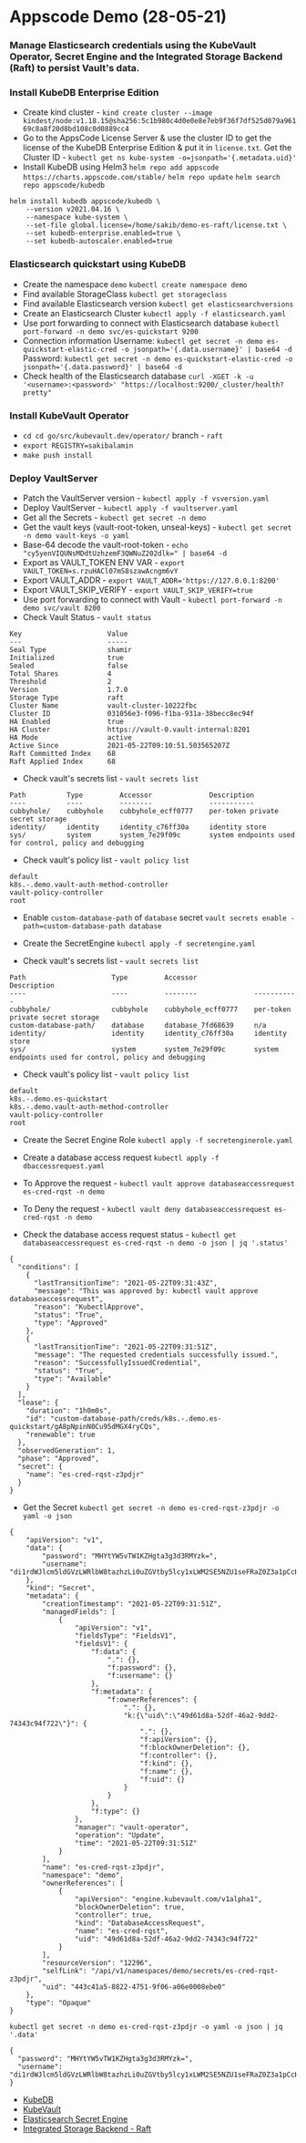 # Appscode Demo (28-05-21)
### Manage Elasticsearch credentials using the KubeVault Operator, Secret Engine and the Integrated Storage Backend (Raft) to persist Vault's data.

### Install KubeDB Enterprise Edition
* Create kind cluster - `kind create cluster --image kindest/node:v1.18.15@sha256:5c1b980c4d0e0e8e7eb9f36f7df525d079a96169c8a8f20d8bd108c0d0889cc4`
* Go to the AppsCode License Server & use the cluster ID to get the license of the KubeDB Enterprise Edition & put it in `license.txt`. Get the Cluster ID - `kubectl get ns kube-system -o=jsonpath='{.metadata.uid}'`
* Install KubeDB using Helm3 
`helm repo add appscode https://charts.appscode.com/stable/` 
`helm repo update`
`helm search repo appscode/kubedb`

```
helm install kubedb appscode/kubedb \
    --version v2021.04.16 \
    --namespace kube-system \
    --set-file global.license=/home/sakib/demo-es-raft/license.txt \
    --set kubedb-enterprise.enabled=true \
    --set kubedb-autoscaler.enabled=true
```

### Elasticsearch quickstart using KubeDB
* Create the namespace `demo`
`kubectl create namespace demo`
* Find available StorageClass
`kubectl get storageclass`
* Find available Elasticsearch version
`kubectl get elasticsearchversions`
* Create an Elasticsearch Cluster
`kubectl apply -f elasticsearch.yaml`
* Use port forwarding to connect with Elasticsearch database
`kubectl port-forward -n demo svc/es-quickstart 9200`
* Connection information
Username: `kubectl get secret -n demo es-quickstart-elastic-cred -o jsonpath='{.data.username}' | base64 -d`
Password: `kubectl get secret -n demo es-quickstart-elastic-cred -o jsonpath='{.data.password}' | base64 -d`
* Check health of the Elasticsearch database
`curl -XGET -k -u '<username>:<password>' "https://localhost:9200/_cluster/health?pretty"`

### Install KubeVault Operator
* `cd cd go/src/kubevault.dev/operator/` branch - `raft`
* `export REGISTRY=sakibalamin`
* `make push install`

### Deploy VaultServer
* Patch the VaultServer version - `kubectl apply -f vsversion.yaml`
* Deploy VaultServer - `kubectl apply -f vaultserver.yaml`
* Get all the Secrets - `kubectl get secret -n demo`
* Get the vault keys (vault-root-token, unseal-keys) - `kubectl get secret -n demo vault-keys -o yaml`
* Base-64 decode the vault-root-token - `echo "cy5yenVIQUNsMDdtUzhzemF3QWNuZ202dlk=" | base64 -d`
* Export as VAULT_TOKEN ENV VAR - `export VAULT_TOKEN=s.rzuHACl07mS8szawAcngm6vY`
* Export VAULT_ADDR - `export VAULT_ADDR='https://127.0.0.1:8200'`
* Export VAULT_SKIP_VERIFY - `export VAULT_SKIP_VERIFY=true`
* Use port forwarding to connect with Vault - `kubectl port-forward -n demo svc/vault 8200`
* Check Vault Status - `vault status` 
```
Key                     Value
---                     -----
Seal Type               shamir
Initialized             true
Sealed                  false
Total Shares            4
Threshold               2
Version                 1.7.0
Storage Type            raft
Cluster Name            vault-cluster-10222fbc
Cluster ID              031056e3-f096-f1ba-931a-38becc8ec94f
HA Enabled              true
HA Cluster              https://vault-0.vault-internal:8201
HA Mode                 active
Active Since            2021-05-22T09:10:51.503565207Z
Raft Committed Index    68
Raft Applied Index      68
```

* Check vault's secrets list - `vault secrets list`
```
Path          Type         Accessor              Description
----          ----         --------              -----------
cubbyhole/    cubbyhole    cubbyhole_ecff0777    per-token private secret storage
identity/     identity     identity_c76ff30a     identity store
sys/          system       system_7e29f09c       system endpoints used for control, policy and debugging
```

* Check vault's policy list - `vault policy list`
```
default
k8s.-.demo.vault-auth-method-controller
vault-policy-controller
root
```

* Enable `custom-database-path` of `database` secret
`vault secrets enable -path=custom-database-path database`

* Create the SecretEngine
`kubectl apply -f secretengine.yaml`

* Check vault's secrets list - `vault secrets list`
```
Path                     Type         Accessor              Description
----                     ----         --------              -----------
cubbyhole/               cubbyhole    cubbyhole_ecff0777    per-token private secret storage
custom-database-path/    database     database_7fd68639     n/a
identity/                identity     identity_c76ff30a     identity store
sys/                     system       system_7e29f09c       system endpoints used for control, policy and debugging
```

* Check vault's policy list - `vault policy list`
```
default
k8s.-.demo.es-quickstart
k8s.-.demo.vault-auth-method-controller
vault-policy-controller
root
```

* Create the Secret Engine Role
`kubectl apply -f secretenginerole.yaml`

* Create a database access request
`kubectl apply -f dbaccessrequest.yaml`

* To Approve the request - `kubectl vault approve databaseaccessrequest es-cred-rqst -n demo`
* To Deny the request - `kubectl vault deny databaseaccessrequest es-cred-rqst -n demo`

* Check the database access request status - `kubectl get databaseaccessrequest es-cred-rqst -n demo -o json | jq '.status'`
```
{
  "conditions": [
    {
      "lastTransitionTime": "2021-05-22T09:31:43Z",
      "message": "This was approved by: kubectl vault approve databaseaccessrequest",
      "reason": "KubectlApprove",
      "status": "True",
      "type": "Approved"
    },
    {
      "lastTransitionTime": "2021-05-22T09:31:51Z",
      "message": "The requested credentials successfully issued.",
      "reason": "SuccessfullyIssuedCredential",
      "status": "True",
      "type": "Available"
    }
  ],
  "lease": {
    "duration": "1h0m0s",
    "id": "custom-database-path/creds/k8s.-.demo.es-quickstart/gA8pNpinN0Cu95dMGX4ryCQs",
    "renewable": true
  },
  "observedGeneration": 1,
  "phase": "Approved",
  "secret": {
    "name": "es-cred-rqst-z3pdjr"
  }
}
```

* Get the Secret
`kubectl get secret -n demo es-cred-rqst-z3pdjr -o yaml -o json`
```
{
    "apiVersion": "v1",
    "data": {
        "password": "MHYtYW5vTW1KZHgta3g3d3RMYzk=",
        "username": "di1rdWJlcm5ldGVzLWRlbW8tazhzLi0uZGVtby5lcy1xLWM2SE5NZU1seFRaZ0Z3a1pCcHFyLTE2MjE2NzU5MDM="
    },
    "kind": "Secret",
    "metadata": {
        "creationTimestamp": "2021-05-22T09:31:51Z",
        "managedFields": [
            {
                "apiVersion": "v1",
                "fieldsType": "FieldsV1",
                "fieldsV1": {
                    "f:data": {
                        ".": {},
                        "f:password": {},
                        "f:username": {}
                    },
                    "f:metadata": {
                        "f:ownerReferences": {
                            ".": {},
                            "k:{\"uid\":\"49d61d8a-52df-46a2-9dd2-74343c94f722\"}": {
                                ".": {},
                                "f:apiVersion": {},
                                "f:blockOwnerDeletion": {},
                                "f:controller": {},
                                "f:kind": {},
                                "f:name": {},
                                "f:uid": {}
                            }
                        }
                    },
                    "f:type": {}
                },
                "manager": "vault-operator",
                "operation": "Update",
                "time": "2021-05-22T09:31:51Z"
            }
        ],
        "name": "es-cred-rqst-z3pdjr",
        "namespace": "demo",
        "ownerReferences": [
            {
                "apiVersion": "engine.kubevault.com/v1alpha1",
                "blockOwnerDeletion": true,
                "controller": true,
                "kind": "DatabaseAccessRequest",
                "name": "es-cred-rqst",
                "uid": "49d61d8a-52df-46a2-9dd2-74343c94f722"
            }
        ],
        "resourceVersion": "12296",
        "selfLink": "/api/v1/namespaces/demo/secrets/es-cred-rqst-z3pdjr",
        "uid": "443c41a5-8822-4751-9f06-a06e0008ebe0"
    },
    "type": "Opaque"
}
```

`kubectl get secret -n demo es-cred-rqst-z3pdjr -o yaml -o json | jq '.data'`

```
{
  "password": "MHYtYW5vTW1KZHgta3g3d3RMYzk=",
  "username": "di1rdWJlcm5ldGVzLWRlbW8tazhzLi0uZGVtby5lcy1xLWM2SE5NZU1seFRaZ0Z3a1pCcHFyLTE2MjE2NzU5MDM="
}
```

* [KubeDB](https://kubedb.com/)
* [KubeVault](https://kubevault.com/)
* [Elasticsearch Secret Engine](https://www.vaultproject.io/docs/secrets/databases/elasticdb)
* [Integrated Storage Backend - Raft](https://www.vaultproject.io/docs/configuration/storage/raft)
